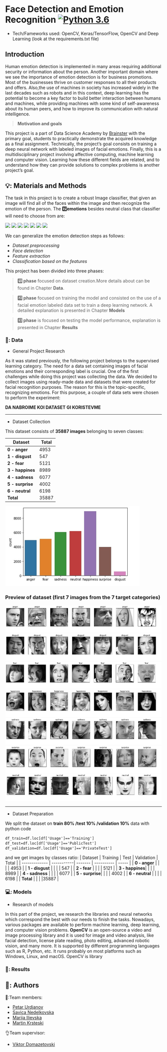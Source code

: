 # Face Detection and Emotion Recognition [![Python 3.6](https://img.shields.io/badge/python-3.6-blue.svg)](https://www.python.org/downloads/release/python-360/)
- Tech/Fameworks used: OpenCV, Keras/TensorFlow, OpenCV and Deep Learning (look at the requirements.txt file)

## Introduction
Human emotion detection is implemented in many areas requiring additional security or information about the person. Another important domain where we see the importance of emotion detection is for business promotions. Most of the businesses thrive on customer responses to all their products and offers. Also,the use of machines in society has increased widely in the last decades such as robots and in this context, deep learning has the potential to become a key factor to build better interaction between humans and machines, while providing machines with some kind of self-awareness about its human peers, and how to improve its communication with natural intelligence. 

> **Motivation and goals**

This project is a part of Data Science Academy by [Brainster](https://brainster.co/) with the primary goal, students to practically demonstrate the acquired knowledge as a final assignment. Technically, the project’s goal consists on training a deep neural network with labeled images of facial emotions. Finally, this is a multidisciplinary project involving affective computing, machine learning and computer vision. Learning how these different fields are related, and to understand how they can provide solutions to complex problems is another project’s goal. 

## 💡: Materials and Methods
The task in this project is to create a robust Image classifier, that given an image will find all of the faces within the image and then recognize the emotion of the person. The **:seven:emotions** besides neutral class that classifier will need to choose from are:

<img src="https://blog.trginternational.com/hs-fs/hubfs/images/emotion-contempt.jpg?width=600&name=emotion-contempt.jpg" width=200 hight=200> <img src="https://blog.trginternational.com/hs-fs/hubfs/images/emotion-happiness.jpeg?width=595&name=emotion-happiness.jpeg" width=200 hight=200>
<img src="https://blog.trginternational.com/hs-fs/hubfs/images/emotion-sadness.jpg?width=595&name=emotion-sadness.jpg" width=200 hight=200> <img src="https://blog.trginternational.com/hs-fs/hubfs/images/emotion-fear.jpg?width=519&name=emotion-fear.jpg" width=200 hight=200>
<img src="https://blog.trginternational.com/hs-fs/hubfs/images/emotion-disgust.jpg?width=519&name=emotion-disgust.jpg" width=200 hight=200> <img src="https://blog.trginternational.com/hs-fs/hubfs/images/emotion-anger.jpg?width=519&name=emotion-anger.jpg" width=200 hight=200> <img src="https://blog.trginternational.com/hs-fs/hubfs/images/emotion-surprise.jpg?width=600&name=emotion-surprise.jpg" width=200 hight=200>

We can generalize the emotion detection steps as follows:
- *Dataset preprocessing*
- *Face detection*
- *Feature extraction*
- *Classification based on the features*

This project has been divided into three phases: 

> **:one: phase** focused on dataset creation.More details about can be found in Chapter **Data**.

> **:two: phase** focused on training the model and consisted on the use of a facial emotion labeled data set to train a deep learning network. A detailed explanation is presented in Chapter **Models**

> **:three: phase** is focused on testing the model performance, explanation is presented in Chapter **Results**

### 📂: Data
- General Project Research

As it was stated previously, the following project belongs to the supervised learning category. The need for a data set containing images of facial emotions and their corresponding label is crucial. One of the first challenges while doing this project was collecting the data. We decided to collect images using ready-made data and datasets that were created for facial recognition purposes. The reason for this is the topic-specific, recognizing emotions. For this purpose, a couple of data sets were chosen to perform the experiment:

**DA NABROIME KOI DATASET GI KORISTEVME**
_______________________________
- Dataset Collection

This dataset consists of **35887 images** belonging to seven classes:

| Dataset         | Total      |
| -------------   | -----------| 
| **0 - anger**   | 4953       | 
| **1 - disgust** |  547       | 
| **2 - fear**    | 5121       | 
| **3 - happines**| 8989       | 
| **4 - sadness** | 6077       |
| **5 - surprise**| 4002       | 
| **6 - neutral** | 6198       | 
| **Total**       |35887       |

 ![EmotionLabel](EmotionLabel.jpg)

### Preview of dataset (first 7 images from the 7 target categories)
![anger](Anger.jpg)
![disgust](Disgust.jpg)
![fear](Fear.jpg)
![happiness](Happiness.jpg)
![sadness](Sadness.jpg)
![surprise](Surprise.jpg)
![neutral](Neutral.jpg)
____________________________________
- Dataset Preparation

We split the dataset on **train 80% /test 10% /validation 10%** data with python code
```
df_train=df.loc[df['Usage']=='Training']
df_test=df.loc[df['Usage']=='PublicTest']
df_validation=df.loc[df['Usage']=='PrivateTest']

```
and we get images by classes ratio:
| Dataset         | Training   | Test    | Validation | Total  |
| -------------   | -----------| ------- | ---------- | -----  |
| **0 - anger**   |            |         |            | 4953   |
| **1 - disgust** |            |         |            |  547   |
| **2 - fear**    |            |         |            | 5121   |
| **3 - happines**|            |         |            | 8989   |
| **4 - sadness** |            |         |            | 6077   |
| **5 - surprise**|            |         |            | 4002   |
| **6 - neutral** |            |         |            | 6198   |
| **Total**       |            |         |            |35887   |


### 💻: Models

- Research of models

In this part of the project, we research the libraries and neural networks which correspond the best with our needs to finish the tasks. Nowadays, various packages are available to perform machine learning, deep learning, and computer vision problems. 
**OpenCV** is an open-source a video and image processing library and it is used for image and video analysis, like facial detection, license plate reading, photo editing, advanced robotic vision, and many more. It is supported by different programming languages such as R, Python, etc. It runs probably on most platforms such as Windows, Linux, and macOS. OpenCV is  library 


### 🔑: Results

## 👏: Authors

💪:Team members:
* [Petar Urdjanov](https://github.com/PetarUrdjanov)
* [Savica Nedelkovska](https://github.com/Savica23)
* [Marija Ilievska](https://github.com/MarijaIlievska)
* [Martin Krsteski](https://github.com/MartinKrsteski)

👌Team supervisor:
* [Viktor Domazetovski](https://github.com/ViktorDo1)
